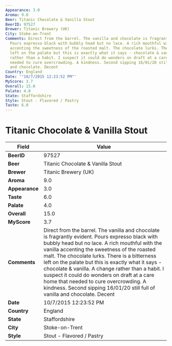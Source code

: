 ```yaml
---
Appearance: 3.0
Aroma: 9.0
Beer: Titanic Chocolate & Vanilla Stout
BeerID: 97527
Brewer: Titanic Brewery (UK)
City: Stoke-on-Trent
Comments: Direct from the barrel. The vanilla and chocolate is fragrantly evident.
  Pours expresso black with bubbly head but no lace. A rich mouthful with the vanilla
  accenting the sweetness of the roasted malt. The chocolate lurks. There is a bitterness
  left on the palate but this is exactly what it says - chocolate & vanilla. A change
  rather than a habit. I suspect it could do wonders on draft at a care home that
  needed to cure overcrowding. A kindness. Second sipping 16/01/20 still full of vanilla
  and chocolate. Decent
Country: England
Date: '"10/7/2015 12:23:52 PM"'
MyScore: 3.7
Overall: 15.0
Palate: 4.0
State: Staffordshire
Style: Stout - Flavored / Pastry
Taste: 6.0
---
```


# Titanic Chocolate & Vanilla Stout

| Field         | Value |
|---------------|-------|
| **BeerID** | 97527 |
| **Beer** | Titanic Chocolate & Vanilla Stout |
| **Brewer** | Titanic Brewery (UK) |
| **Aroma** | 9.0 |
| **Appearance** | 3.0 |
| **Taste** | 6.0 |
| **Palate** | 4.0 |
| **Overall** | 15.0 |
| **MyScore** | 3.7 |
| **Comments** | Direct from the barrel. The vanilla and chocolate is fragrantly evident. Pours expresso black with bubbly head but no lace. A rich mouthful with the vanilla accenting the sweetness of the roasted malt. The chocolate lurks. There is a bitterness left on the palate but this is exactly what it says - chocolate & vanilla. A change rather than a habit. I suspect it could do wonders on draft at a care home that needed to cure overcrowding. A kindness. Second sipping 16/01/20 still full of vanilla and chocolate. Decent |
| **Date** | 10/7/2015 12:23:52 PM |
| **Country** | England |
| **State** | Staffordshire |
| **City** | Stoke-on-Trent |
| **Style** | Stout - Flavored / Pastry |
